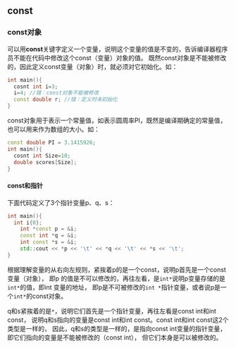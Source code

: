 ## const

### const对象

可以用**const**关键字定义一个变量，说明这个变量的值是不变的，告诉编译器程序员不能在代码中修改这个const（变量）对象的值。
既然const对象是不能被修改的，因此定义const变量（对象）时，就必须对它初始化。如：
```cpp
int main(){
  cosnt int i=3;
  i=4; //错：const对象不能被修改
  const double r; //错：定义时未初始化
}
```
const对象用于表示一个常量值，如表示圆周率PI，既然是编译期确定的常量值，也可以用来作为数组的大小。如：
```cpp
const double PI = 3.1415926;
int main(){
  cosnt int Size=10;
  double scores[Size];
}
```
#### const和指针

下面代码定义了3个指针变量p、q、s：
```cpp
int main(){
  int i{0};
	int *const p = &i;
	const int *q = &i;
	int const *s = &i;
	std::cout << *p << '\t' << *q << '\t' << *s << '\t';
}
```
根据理解变量的从右向左规则，紧挨着p的是一个const，说明p首先是一个const变量（对象），
即p 的值是不可以修改的，再往左看，是`int*`说明p变量存储的是`int*`的值，即int 变量的地址，
即p是不可被修改的`int *`指针变量，或者说p是一个`int*`的const对象。

q和s紧挨着的是`*`，说明它们首先是一个指针变量，再往左看是const int和int const，
说明q和s指向的变量是const int和int const。const int和int const这2个类型是一样的，
因此，q和s的类型是一样的，是指向const int变量的指针变量，即它们指向的变量是不能被修改的（const int），
但它们本身是可以被修改的。
